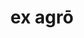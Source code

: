---
title: ex agrō
meaning: out of the field
ch: two
di: (ablative singular)
pos: prepphrase
preposition: ex
noun: agrō
---